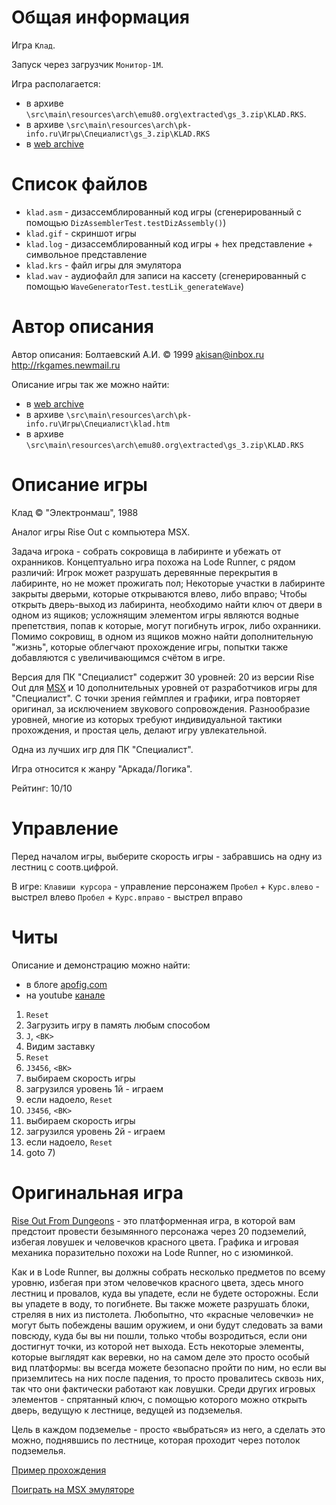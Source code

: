 # Общая информация

Игра `Клад`.

Запуск через загрузчик `Монитор-1М`.

Игра располагается: 
- в архиве `\src\main\resources\arch\emu80.org\extracted\gs_3.zip\KLAD.RKS`.
- в архиве `\src\main\resources\arch\pk-info.ru\Игры\Специалист\gs_3.zip\KLAD.RKS`
- в [web archive](https://web.archive.org/web/20170318070429fw_/http://www.pk-info.ru/arhiv/spec/klad.zip)

# Список файлов

- `klad.asm` - дизассемблированный код игры (сгенерированный с помощью `DizAssemblerTest.testDizAssembly()`)
- `klad.gif` - скриншот игры
- `klad.log` - дизассемблированный код игры + hex представление + символьное представление 
- `klad.krs` - файл игры для эмулятора
- `klad.wav` - аудиофайл для записи на кассету (сгенерированный с помощью `WaveGeneratorTest.testLik_generateWave`) 

# Автор описания

Автор описания: Болтаевский А.И.
© 1999
akisan@inbox.ru
http://rkgames.newmail.ru

Описание игры так же можно найти:
- в [web archive](https://web.archive.org/web/20170318070429fw_/http://pk-info.ru/spec3/klad.html)
- в архиве `\src\main\resources\arch\pk-info.ru\Игры\Специалист\klad.htm`
- в архиве `\src\main\resources\arch\emu80.org\extracted\gs_3.zip\KLAD.RKS`

# Описание игры

Клад © "Электронмаш", 1988

Аналог игры Rise Out с компьютера MSX.

Задача игрока - собрать сокровища в лабиринте и убежать от охранников. Концептуально игра похожа на 
Lode Runner, с рядом различий: Игрок может разрушать деревянные перекрытия в лабиринте, но не может 
прожигать пол; Некоторые участки в лабиринте закрыты дверьми, которые открываются влево, либо вправо; 
Чтобы открыть дверь-выход из лабиринта, необходимо найти ключ от двери в одном из ящиков; усложнящим 
элементом игры являются водные препетствия, попав к которые, могут погибнуть игрок, либо охранники. 
Помимо сокровищ, в одном из ящиков можно найти дополнительную "жизнь", которые облегчают прохождение 
игры, попытки также добавляются с увеличивающимся счётом в игре.

Версия для ПК "Специалист" содержит 30 уровней: 20 из версии Rise Out для 
[MSX](https://ru.wikipedia.org/wiki/MSX) и 10 дополнительных уровней от разработчиков игры для 
"Специалист". C точки зрения геймплея и графики, игра повторяет оригинал, за исключением звукового 
сопровождения. Разнообразие уровней, многие из которых требуют индивидуальной тактики прохождения, 
и простая цель, делают игру увлекательной.

Одна из лучших игр для ПК "Специалист".

Игра относится к жанру "Аркада/Логика".

Рейтинг: 10/10

# Управление 

Перед началом игры, выберите скорость игры - забравшись на одну из лестниц с соотв.цифрой.

В игре:
`Клавиши курсора` - управление персонажем
`Пробел` + `Курс.влево` - выстрел влево
`Пробел` + `Курс.вправо` - выстрел вправо

# Читы

Описание и демонстрацию можно найти:
- в блоге [apofig.com](http://www.apofig.com/2018/08/blog-post.html)
- на youtube [канале](https://www.youtube.com/watch?v=69Mim4XHRHg)

1. `Reset`
2. Загрузить игру в память любым способом
3. `J`, `<ВК>`
4. Видим заставку
5. `Reset`
6. `J3456`, `<ВК>`
7. выбираем скорость игры
8. загрузился уровень 1й - играем
9. если надоело, `Reset`
10. `J3456`, `<ВК>`
11. выбираем скорость игры
12. загрузился уровень 2й - играем
13. если надоело, `Reset`
14. goto 7)

# Оригинальная игра 

[Rise Out From Dungeons](https://www.mobygames.com/game/54864/rise-out-from-dungeons/) - 
это платформенная игра, в которой вам предстоит провести безымянного персонажа 
через 20 подземелий, избегая ловушек и человечков красного цвета. Графика и игровая механика поразительно 
похожи на Lode Runner, но с изюминкой.

Как и в Lode Runner, вы должны собрать несколько предметов по всему уровню, избегая при этом человечков 
красного цвета, здесь много лестниц и провалов, куда вы упадете, если не будете осторожны. Если вы упадете 
в воду, то погибнете. Вы также можете разрушать блоки, стреляя в них из пистолета. Любопытно, что 
«красные человечки» не могут быть побеждены вашим оружием, и они будут следовать за вами повсюду, куда 
бы вы ни пошли, только чтобы возродиться, если они достигнут точки, из которой нет выхода. Есть некоторые 
элементы, которые выглядят как веревки, но на самом деле это просто особый вид платформы: вы всегда 
можете безопасно пройти по ним, но если вы приземлитесь на них после падения, то просто провалитесь сквозь 
них, так что они фактически работают как ловушки. Среди других игровых элементов - спрятанный ключ, с 
помощью которого можно открыть дверь, ведущую к лестнице, ведущей из подземелья.

Цель в каждом подземелье - просто «выбраться» из него, а сделать это можно, поднявшись по лестнице, которая 
проходит через потолок подземелья.

[Пример прохождения](https://www.youtube.com/watch?v=BzSDosoTRgw)

[Поиграть на MSX эмуляторе](https://www.file-hunter.com/MSX/?id=riseout)
